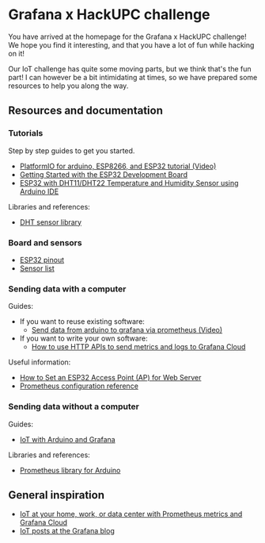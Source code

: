 # Grafana x HackUPC challenge

You have arrived at the homepage for the Grafana x HackUPC challenge! We hope you find it interesting, and that you have a lot of fun while hacking on it!

Our IoT challenge has quite some moving parts, but we think that's the fun part! I can however be a bit intimidating at times, so we have prepared some resources to help you along the way.

## Resources and documentation

### Tutorials

Step by step guides to get you started.

- [PlatformIO for arduino, ESP8266, and ESP32 tutorial (Video)](https://www.youtube.com/watch?v=0poh_2rBq7E)
- [Getting Started with the ESP32 Development Board](https://randomnerdtutorials.com/getting-started-with-esp32/)
- [ESP32 with DHT11/DHT22 Temperature and Humidity Sensor using Arduino IDE](https://randomnerdtutorials.com/esp32-dht11-dht22-temperature-humidity-sensor-arduino-ide/)

Libraries and references:

- [DHT sensor library](https://github.com/adafruit/DHT-sensor-library)

### Board and sensors

- [ESP32 pinout](ESP32.md)
- [Sensor list](SENSORS.md)


### Sending data with a computer

Guides:

- If you want to reuse existing software:
  -  [Send data from arduino to grafana via prometheus (Video)](https://www.youtube.com/watch?v=SmGjprCIAaY)
- If you want to write your own software:
  - [How to use HTTP APIs to send metrics and logs to Grafana Cloud](https://grafana.com/blog/2024/03/21/how-to-use-http-apis-to-send-metrics-and-logs-to-grafana-cloud/)

Useful information:

- [How to Set an ESP32 Access Point (AP) for Web Server](https://randomnerdtutorials.com/esp32-access-point-ap-web-server/)
- [Prometheus configuration reference](https://prometheus.io/docs/prometheus/latest/configuration/configuration/)

### Sending data without a computer

Guides:

- [IoT with Arduino and Grafana](https://github.com/grafana/diy-iot)

Libraries and references:

- [Prometheus library for Arduino](https://github.com/grafana/prometheus-arduino)

## General inspiration

- [IoT at your home, work, or data center with Prometheus metrics and Grafana Cloud](https://grafana.com/blog/2021/07/19/iot-at-your-home-work-or-data-center-with-prometheus-metrics-and-grafana-cloud/)
- [IoT posts at the Grafana blog](https://grafana.com/tags/iot/)
